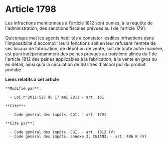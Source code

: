 # Article 1798

Les infractions mentionnées à l'article 1812 sont punies, à la requête de l'administration, des sanctions fiscales prévues au
I de l'article 1791. 

Quiconque met les agents habilités à constater lesdites infractions dans l'impossiblité d'accomplir leurs fonctions soit en
leur refusant l'entrée de ses locaux de fabrication, de dépôt ou de vente, soit de toute autre manière, est puni
indépendamment des peines prévues au troisième alinéa du 1 de l'article 1812 des peines applicables à la fabrication, à la
vente en gros ou en détail, ainsi qu'à la circulation de 40 litres d'alcool pur du produit prohibé.

**Liens relatifs à cet article**

	**Modifié par**:

	  - Loi n°2011-525 du 17 mai 2011 - art. 161

	**Cite**:

	  - Code général des impôts, CGI. - art. 1791

	**Cité par**:

	  - Code général des impôts, CGI. - art. 1812 (V)
	  - Code général des impôts, annexe 3, CGIAN3. - art. 406 K (V)
